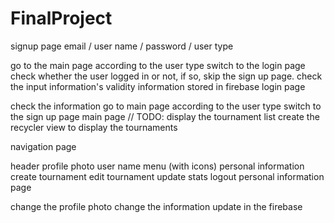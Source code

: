 # FinalProject
signup page email / user name / password / user type

go to the main page according to the user type
switch to the login page
check whether the user logged in or not, if so, skip the sign up page.
check the input information's validity
information stored in firebase
login page

check the information
go to main page according to the user type
switch to the sign up page
main page // TODO: display the tournament list create the recycler view to display the tournaments

navigation page

header
profile photo
user name
menu (with icons)
personal information
create tournament
edit tournament
update stats
logout
personal information page

change the profile photo
change the information
update in the firebase
